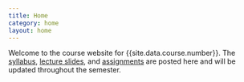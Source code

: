 ```yaml
---
title: Home
category: home
layout: home
---
```


Welcome to the course website for {{site.data.course.number}}.  The
[syllabus](syllabus.html), [lecture slides](slides.html), and
[assignments](assignments.html) are posted here and will be updated throughout
the semester.
